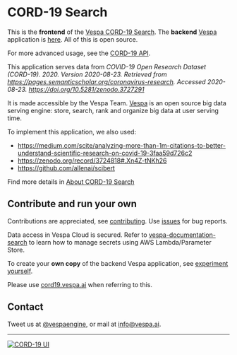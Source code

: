 <!-- Copyright Verizon Media. Licensed under the terms of the Apache 2.0 license. See LICENSE in the project root. -->

# CORD-19 Search

This is the __frontend__ of the [Vespa CORD-19 Search](https://cord19.vespa.ai/).
The __backend__ [Vespa](https://vespa.ai) application is 
[here](https://github.com/vespa-engine/sample-apps/tree/master/vespa-cloud/cord-19-search). 
All of this is open source.

For more advanced usage, see the [CORD-19 API](/cord-19-queries.md).

This application serves data from _COVID-19 Open Research Dataset (CORD-19). 2020. Version 2020-08-23._
_Retrieved from https://pages.semanticscholar.org/coronavirus-research._
_Accessed 2020-08-23. https://doi.org/10.5281/zenodo.3727291_

It is made accessible by the Vespa Team.
[Vespa](https://vespa.ai) is an open source big data serving engine:
store, search, rank and organize big data at user serving time.

To implement this application, we also used:
* https://medium.com/scite/analyzing-more-than-1m-citations-to-better-understand-scientific-research-on-covid-19-3faa59d726c2
* https://zenodo.org/record/3724818#.Xn4Z-tNKh26
* https://github.com/allenai/scibert

Find more details in [About CORD-19 Search](ABOUT.md)

## Contribute and run your own

Contributions are appreciated, see [contributing](/CONTRIBUTING.md).
Use [issues](https://github.com/vespa-engine/cord-19/issues) for bug reports. 

Data access in Vespa Cloud is secured.
Refer to [vespa-documentation-search](https://github.com/vespa-engine/sample-apps/blob/master/vespa-cloud/vespa-documentation-search/README.md)
to learn how to manage secrets using AWS Lambda/Parameter Store.

To create your __own copy__ of the backend Vespa application, see 
[experiment yourself](https://github.com/vespa-engine/sample-apps/blob/master/vespa-cloud/cord-19-search/experiment-yourself.md).

Please use [cord19.vespa.ai](https://cord19.vespa.ai/) when referring to this.


## Contact

Tweet us at [@vespaengine](https://twitter.com/vespaengine),
or mail at [info@vespa.ai](mailto:info@vespa.ai).


----

[![CORD-19 UI](https://github.com/vespa-engine/cord-19/workflows/CORD-19%20UI/badge.svg?branch=master)](https://github.com/vespa-engine/cord-19/actions?query=workflow%3A%22CORD-19+UI%22)
